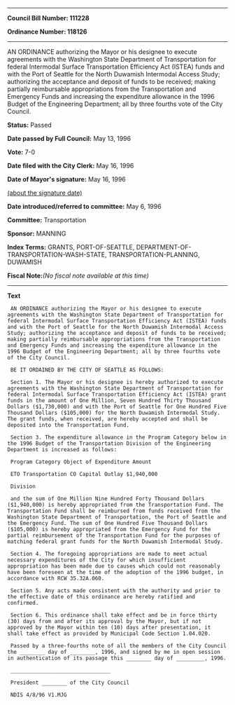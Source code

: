 

********

**Council Bill Number: 111228**
   
**Ordinance Number: 118126**
********

 AN ORDINANCE authorizing the Mayor or his designee to execute agreements with the Washington State Department of Transportation for federal Intermodal Surface Transportation Efficiency Act (ISTEA) funds and with the Port of Seattle for the North Duwamish Intermodal Access Study; authorizing the acceptance and deposit of funds to be received; making partially reimbursable appropriations from the Transportation and Emergency Funds and increasing the expenditure allowance in the 1996 Budget of the Engineering Department; all by three fourths vote of the City Council.

**Status:** Passed
   
**Date passed by Full Council:** May 13, 1996
   
**Vote:** 7-0
   
**Date filed with the City Clerk:** May 16, 1996
   
**Date of Mayor's signature:** May 16, 1996
   
[(about the signature date)](/~public/approvaldate.htm)
   
   
   
**Date introduced/referred to committee:** May 6, 1996
   
**Committee:** Transportation
   
**Sponsor:** MANNING
   
   
**Index Terms:** GRANTS, PORT-OF-SEATTLE, DEPARTMENT-OF-TRANSPORTATION-WASH-STATE, TRANSPORTATION-PLANNING, DUWAMISH

**Fiscal Note:**_(No fiscal note available at this time)_

********

**Text**
   
```
 AN ORDINANCE authorizing the Mayor or his designee to execute agreements with the Washington State Department of Transportation for federal Intermodal Surface Transportation Efficiency Act (ISTEA) funds and with the Port of Seattle for the North Duwamish Intermodal Access Study; authorizing the acceptance and deposit of funds to be received; making partially reimbursable appropriations from the Transportation and Emergency Funds and increasing the expenditure allowance in the 1996 Budget of the Engineering Department; all by three fourths vote of the City Council.

 BE IT ORDAINED BY THE CITY OF SEATTLE AS FOLLOWS:

 Section 1. The Mayor or his designee is hereby authorized to execute agreements with the Washington State Department of Transportation for federal Intermodal Surface Transportation Efficiency Act (ISTEA) grant funds in the amount of One Million, Seven Hundred Thirty Thousand Dollars ($1,730,000) and with the Port of Seattle for One Hundred Five Thousand Dollars ($105,000) for the North Duwamish Intermodal Study. The grant funds, when received, are hereby accepted and shall be deposited into the Transportation Fund.

 Section 3. The expenditure allowance in the Program Category below in the 1996 Budget of the Transportation Division of the Engineering Department is increased as follows:

 Program Category Object of Expenditure Amount

 ETO Transportation CO Capital Outlay $1,940,000

 Division

 and the sum of One Million Nine Hundred Forty Thousand Dollars ($1,940,000) is hereby appropriated from the Transportation Fund. The Transportation Fund shall be reimbursed from funds received from the Washington State Department of Transportation, the Port of Seattle and the Emergency Fund. The sum of One Hundred Five Thousand Dollars ($105,000) is hereby appropriated from the Emergency Fund for the partial reimbursement of the Transportation Fund for the purposes of matching federal grant funds for the North Duwamish Intermodal Study.

 Section 4. The foregoing appropriations are made to meet actual necessary expenditures of the City for which insufficient appropriation has been made due to causes which could not reasonably have been foreseen at the time of the adoption of the 1996 budget, in accordance with RCW 35.32A.060.

 Section 5. Any acts made consistent with the authority and prior to the effective date of this ordinance are hereby ratified and confirmed.

 Section 6. This ordinance shall take effect and be in force thirty (30) days from and after its approval by the Mayor, but if not approved by the Mayor within ten (10) days after presentation, it shall take effect as provided by Municipal Code Section 1.04.020.

 Passed by a three-fourths note of all the members of the City Council the ________ day of ________, 1996, and signed by me in open session in authentication of its passage this ________ day of _________, 1996.

 ________________________________

 President ________ of the City Council

 NDIS 4/8/96 V1.MJG

```
